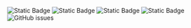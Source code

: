 ![Static Badge](https://img.shields.io/badge/blacklists-60-000000) ![Static Badge](https://img.shields.io/badge/blacklisted-2832197-cc0000) ![Static Badge](https://img.shields.io/badge/whitelisted-2245-00CC00) ![Static Badge](https://img.shields.io/badge/streaming_blacklist-28107-000000) ![GitHub issues](https://img.shields.io/github/issues/fabriziosalmi/blacklists)
